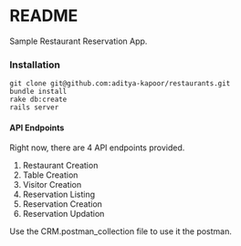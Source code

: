 # README

Sample Restaurant Reservation App.

### Installation

```
git clone git@github.com:aditya-kapoor/restaurants.git
bundle install
rake db:create
rails server
```

#### API Endpoints

Right now, there are 4 API endpoints provided.

1. Restaurant Creation
2. Table Creation
3. Visitor Creation
4. Reservation Listing
5. Reservation Creation
6. Reservation Updation

Use the CRM.postman_collection file to use it the postman.
